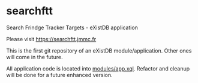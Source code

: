 # searchftt
Search Frindge Tracker Targets - eXistDB application

Please visit https://searchftt.jmmc.fr

This is the first git repository of an eXistDB module/application. Other ones will come in the future.

All application code is located into [modules/app.xql](modules/app.xql). Refactor and cleanup will be done for a future enhanced version.


